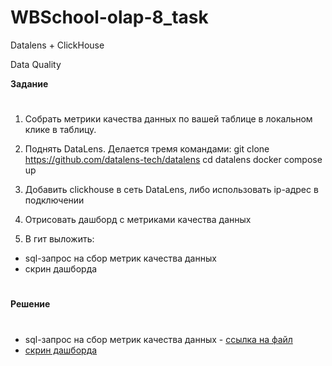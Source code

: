 # WBSchool-olap-8_task
Datalens + ClickHouse

Data Quality

**Задание**
#
1. Собрать метрики качества данных по вашей таблице в локальном клике в таблицу.

2. Поднять DataLens. Делается тремя командами:
  git clone https://github.com/datalens-tech/datalens
  cd datalens
  docker compose up
3. Добавить clickhouse в сеть DataLens, либо использовать ip-адрес в подключении
4. Отрисовать дашборд с метриками качества данных

5. В гит выложить:
* sql-запрос на сбор метрик качества данных
* скрин дашборда
#
**Решение**
# 
* sql-запрос на сбор метрик качества данных - [ссылка на файл](https://github.com/AntonStart/WBSchool-olap-8_task/blob/main/DQ_table.sql)
* [скрин дашборда](https://github.com/AntonStart/WBSchool-olap-8_task/blob/main/%D0%A1%D0%BD%D0%B8%D0%BC%D0%BE%D0%BA%20%D1%8D%D0%BA%D1%80%D0%B0%D0%BD%D0%B0%202024-08-01%20153751.png)

